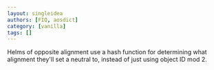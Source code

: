 ```yaml
---
layout: singleidea
authors: [FIQ, aosdict]
category: [vanilla]
tags: []
---
```

Helms of opposite alignment use a hash function for determining what alignment they'll set a neutral to, instead of just using object ID mod 2.
